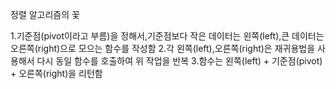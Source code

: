 정렬 알고리즘의 꽃

1.기준점(pivot이라고 부름)을 정해서,기준점보다 작은 데이터는 왼쪽(left),큰 데이터는 오른쪽(right)으로 모으는 함수를 작성함
2.각 왼쪽(left),오른쪽(right)은 재귀용법을 사용해서 다시 동일 함수를 호출하여 위 작업을 반복
3.함수는 왼쪽(left) + 기준점(pivot) + 오른쪽(right)을 리턴함